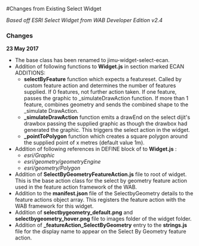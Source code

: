 #Changes from Existing Select Widget

*Based off ESRI Select Widget from WAB Developer Edition v2.4*  



### Changes

**23 May 2017**     


- The base class has been renamed to jimu-widget-select-ecan.  
- Addition of following functions to **Widget.js** in section marked ECAN ADDITIONS:  
    -  **selectByFeature** function which expects a featureset.  Called by custom feature action and determines the number of features supplied.  If 0 features, not further action taken.  If one feature, passes the graphic to _simulateDrawAction function.  If more than 1 feature, combines geometry and sends the combined shape to the _simulate DrawAction.
    -  **\_simulateDrawAction** function emits a drawEnd on the select dijit's drawbox passing the supplied graphic as though the drawbox had generated the graphic.  This triggers the select action in the widget.
    -  **\_pointToPolygon** function which creates a square polygon around the supplied point of x metres (default value 1m).
- Addition of following references in DEFINE block of to **Widget.js** :
	- *esri/Graphic*
	- *esri/geometry/geometryEngine*
	- *esri/geometry/Polygon*
- Addition of **SelectByGeometryFeatureAction.js** file to root of widget.  This is the base action class for the select by geometry feature action used in the feature action framework of the WAB.
- Addition to the **manifest.json** file of the SelectbyGeometry details to the feature actions object array.  This registers the feature action with the WAB framework for this widget.
- Addition of **selectbygeometry\_default.png** and **selectbygeometry\_hover.png** file to images folder of the widget folder.
- Addition of **\_featureAction_SelectByGeometry** entry to the **strings.js** file for the display name to appear on the Select By Geometry feature action.
  